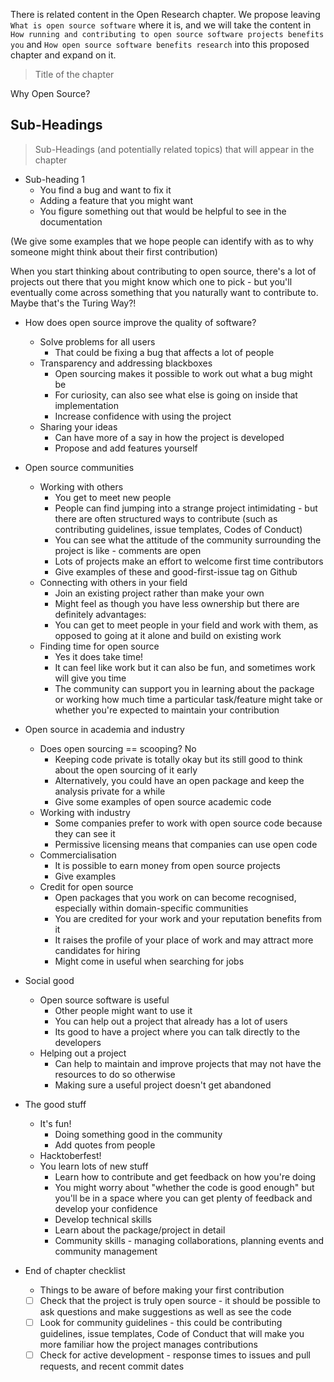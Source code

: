 There is related content in the Open Research chapter. We propose leaving `What is open source software` where it is, and we will take the content in `How running and contributing to open source software projects benefits you` and `How open source software benefits research` into this proposed chapter and expand on it.

> Title of the chapter

Why Open Source?

## Sub-Headings

> Sub-Headings (and potentially related topics) that will appear in the chapter

* Sub-heading 1
  * You find a bug and want to fix it
  * Adding a feature that you might want
  * You figure something out that would be helpful to see in the documentation

(We give some examples that we hope people can identify with as to why someone might think about their first contribution)

When you start thinking about contributing to open source, there's a lot of projects out there that you might know which one to pick - but you'll eventually come across something that you naturally want to contribute to. Maybe that's the Turing Way?!

* How does open source improve the quality of software?
  * Solve problems for all users
      * That could be fixing a bug that affects a lot of people
  * Transparency and addressing blackboxes
      * Open sourcing makes it possible to work out what a bug might be
      * For curiosity, can also see what else is going on inside that implementation
      * Increase confidence with using the project
  * Sharing your ideas
      * Can have more of a say in how the project is developed
      * Propose and add features yourself

* Open source communities
  * Working with others
      * You get to meet new people
      * People can find jumping into a strange project intimidating - but there are often structured ways to contribute (such as contributing guidelines, issue templates, Codes of Conduct)
      * You can see what the attitude of the community surrounding the project is like - comments are open
      * Lots of projects make an effort to welcome first time contributors
      * Give examples of these and good-first-issue tag on Github
  * Connecting with others in your field
      * Join an existing project rather than make your own
      * Might feel as though you have less ownership but there are definitely advantages:
      * You can get to meet people in your field and work with them, as opposed to going at it alone and build on existing work
  * Finding time for open source
      * Yes it does take time!
      * It can feel like work but it can also be fun, and sometimes work will give you time
      * The community can support you in learning about the package or working how much time a particular task/feature might take or whether you're expected to maintain your contribution
      
* Open source in academia and industry
  * Does open sourcing == scooping? No
      * Keeping code private is totally okay but its still good to think about the open sourcing of it early
      * Alternatively, you could have an open package and keep the analysis private for a while
      * Give some examples of open source academic code
  * Working with industry
      * Some companies prefer to work with open source code because they can see it
      * Permissive licensing means that companies can use open code
  * Commercialisation
      * It is possible to earn money from open source projects
      * Give examples
  * Credit for open source
      * Open packages that you work on can become recognised, especially within domain-specific communities
      * You are credited for your work and your reputation benefits from it
      * It raises the profile of your place of work and may attract more candidates for hiring
      * Might come in useful when searching for jobs

* Social good
  * Open source software is useful
      * Other people might want to use it
      * You can help out a project that already has a lot of users
      * Its good to have a project where you can talk directly to the developers
  * Helping out a project
      * Can help to maintain and improve projects that may not have the resources to do so otherwise
      * Making sure a useful project doesn't get abandoned

* The good stuff
  * It's fun!
      * Doing something good in the community
      * Add quotes from people
  * Hacktoberfest!
  * You learn lots of new stuff
      * Learn how to contribute and get feedback on how you're doing
      * You might worry about "whether the code is good enough" but you'll be in a space where you can get plenty of feedback and develop your confidence
      * Develop technical skills
      * Learn about the package/project in detail
      * Community skills - managing collaborations, planning events and community management

* End of chapter checklist
    * Things to be aware of before making your first contribution
    * [ ] Check that the project is truly open source - it should be possible to ask questions and make suggestions as well as see the code
    * [ ] Look for community guidelines - this could be contributing guidelines, issue templates, Code of Conduct that will make you more familiar how the project manages contributions
    * [ ] Check for active development - response times to issues and pull requests, and recent commit dates